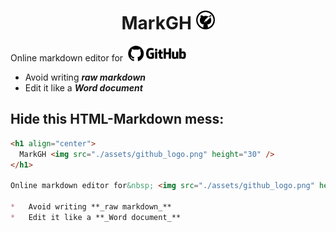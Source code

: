 <h1 align="center">
  MarkGH <img src="./assets/logo.png" height="30" />
</h1>

Online markdown editor for&nbsp; <img src="./assets/github_logo.png" height="25" />

*   Avoid writing **_raw markdown_**
*   Edit it like a **_Word document_**

## Hide this HTML-Markdown mess:

```markdown
<h1 align="center">
  MarkGH <img src="./assets/github_logo.png" height="30" />
</h1>

Online markdown editor for&nbsp; <img src="./assets/github_logo.png" height="25" />

*   Avoid writing **_raw markdown_**
*   Edit it like a **_Word document_**
```